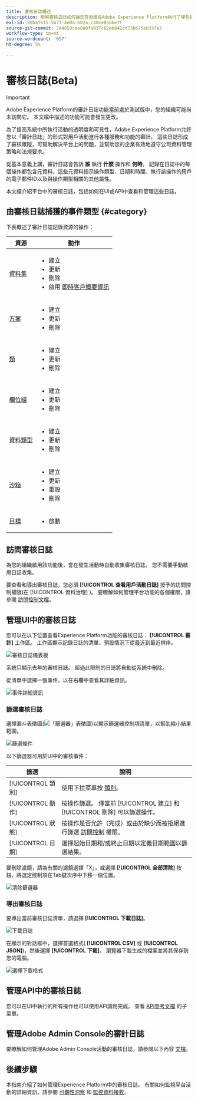 ```yaml
---
title: 審核日誌概述
description: 瞭解審核日誌如何讓您查看誰在Adobe Experience Platform執行了哪些操作。
exl-id: 00baf615-5b71-4e0a-b82a-ca0ce8566e7f
source-git-commit: 7e4853cee8a0fa937c82eb842cd73b675eb337a3
workflow-type: tm+mt
source-wordcount: '657'
ht-degree: 5%

---
```


# 審核日誌(Beta)

>[!IMPORTANT]
>
>Adobe Experience Platform的審計日誌功能當前處於測試版中，您的組織可能尚未訪問它。 本文檔中描述的功能可能會發生更改。

為了提高系統中所執行活動的透明度和可見性，Adobe Experience Platform允許您以「審計日誌」的形式對用戶活動進行各種服務和功能的審計。 這些日誌形成了審核跟蹤，可幫助解決平台上的問題，並幫助您的企業有效地遵守公司資料管理策略和法規要求。

從基本意義上講，審計日誌會告訴 **誰** 執行 **什麼** 操作和 **何時**。 記錄在日誌中的每個操作都包含元資料，這些元資料指示操作類型、日期和時間、執行該操作的用戶的電子郵件ID以及與操作類型相關的其他屬性。

本文檔介紹平台中的審核日誌，包括如何在UI或API中查看和管理這些日誌。

## 由審核日誌捕獲的事件類型 {#category}

下表概述了審計日誌記錄資源的操作：

| 資源 | 動作 |
| --- | --- |
| [資料集](../../../catalog/datasets/overview.md) | <ul><li>建立</li><li>更新</li><li>刪除</li><li>啟用 [即時客戶概要資訊](../../../profile/home.md)</li></ul> |
| [方案](../../../xdm/schema/composition.md) | <ul><li>建立</li><li>更新</li><li>刪除</li></ul> |
| [類](../../../xdm/schema/composition.md#class) | <ul><li>建立</li><li>更新</li><li>刪除</li></ul> |
| [欄位組](../../../xdm/schema/composition.md#field-group) | <ul><li>建立</li><li>更新</li><li>刪除</li></ul> |
| [資料類型](../../../xdm/schema/composition.md#data-type) | <ul><li>建立</li><li>更新</li><li>刪除</li></ul> |
| [沙箱](../../../sandboxes/home.md) | <ul><li>建立</li><li>更新</li><li>重設</li><li>刪除</li></ul> |
| [目標](../../../destinations/home.md) | <ul><li>啟動</li></ul> |

## 訪問審核日誌

為您的組織啟用該功能後，會在發生活動時自動收集審核日誌。 您不需要手動啟用日誌收集。

要查看和導出審核日誌，您必須 **[!UICONTROL 查看用戶活動日誌]** 授予的訪問控制權限(在 [!UICONTROL 資料治理] )。 要瞭解如何管理平台功能的各個權限，請參閱 [訪問控制文檔](../../../access-control/home.md)。

## 管理UI中的審核日誌

您可以在以下位置查看Experience Platform功能的審核日誌： **[!UICONTROL 審計]** 工作區。 工作區顯示記錄日誌的清單，預設情況下從最近到最近排序。

![審核日誌儀表板](../../images/audit-logs/audits.png)

系統只顯示去年的審核日誌。 超過此限制的日誌將自動從系統中刪除。

從清單中選擇一個事件，以在右欄中查看其詳細資訊。

![事件詳細資訊](../../images/audit-logs/select-event.png)

### 篩選審核日誌

選擇漏斗表徵圖(![「篩選器」表徵圖](../../images/audit-logs/icon.png))以顯示篩選器控制項清單，以幫助縮小結果範圍。

![篩選條件](../../images/audit-logs/filters.png)

以下篩選器可用於UI中的審核事件：

| 篩選 | 說明 |
| --- | --- |
| [!UICONTROL 類別] | 使用下拉菜單按 [類別](#category)。 |
| [!UICONTROL 動作] | 按操作篩選。 僅當前 [!UICONTROL 建立] 和 [!UICONTROL 刪除] 可以篩選操作。 |
| [!UICONTROL 狀態] | 按操作是否允許（完成）或由於缺少而被拒絕進行篩選 [訪問控制](../../../access-control/home.md) 權限。 |
| [!UICONTROL 日期] | 選擇起始日期和/或終止日期以定義日期範圍以篩選結果。 |

要刪除濾鏡，請為有關的濾鏡選擇「X」，或選擇 **[!UICONTROL 全部清除]** 按鈕，將選定控制項在Tab鍵次序中下移一個位置。

![清除篩選器](../../images/audit-logs/clear-filters.png)

### 導出審核日誌

要導出當前審核日誌清單，請選擇 **[!UICONTROL 下載日誌]**。

![下載日誌](../../images/audit-logs/download.png)

在顯示的對話框中，選擇首選格式( **[!UICONTROL CSV]** 或 **[!UICONTROL JSON]**)，然後選擇 **[!UICONTROL 下載]**。 瀏覽器下載生成的檔案並將其保存到您的電腦。

![選擇下載格式](../../images/audit-logs/select-download-format.png)

## 管理API中的審核日誌

您可以在UI中執行的所有操作也可以使用API調用完成。 查看 [API參考文檔](https://www.adobe.io/experience-platform-apis/references/audit-query/) 的子菜單。

## 管理Adobe Admin Console的審計日誌

要瞭解如何管理Adobe Admin Console活動的審核日誌，請參閱以下內容 [文檔](https://helpx.adobe.com/enterprise/using/audit-logs.html)。

## 後續步驟

本指南介紹了如何管理Experience Platform中的審核日誌。 有關如何監視平台活動的詳細資訊，請參閱 [可觀性洞察](../../../observability/home.md) 和 [監控資料接收](../../../ingestion/quality/monitor-data-ingestion.md)。
